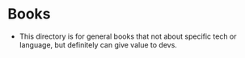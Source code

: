 # Books

- This directory is for general books that not about specific tech or language, but definitely can give value to devs.
